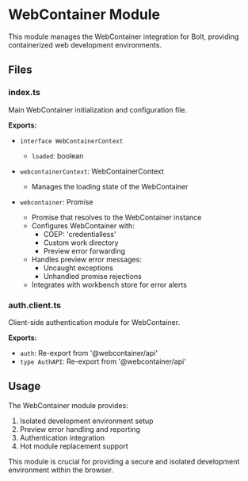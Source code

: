 # WebContainer Module

This module manages the WebContainer integration for Bolt, providing containerized web development environments.

## Files

### index.ts

Main WebContainer initialization and configuration file.

**Exports:**

- `interface WebContainerContext`

  - `loaded`: boolean

- `webcontainerContext`: WebContainerContext

  - Manages the loading state of the WebContainer

- `webcontainer`: Promise<WebContainer>
  - Promise that resolves to the WebContainer instance
  - Configures WebContainer with:
    - COEP: 'credentialless'
    - Custom work directory
    - Preview error forwarding
  - Handles preview error messages:
    - Uncaught exceptions
    - Unhandled promise rejections
  - Integrates with workbench store for error alerts

### auth.client.ts

Client-side authentication module for WebContainer.

**Exports:**

- `auth`: Re-export from '@webcontainer/api'
- `type AuthAPI`: Re-export from '@webcontainer/api'

## Usage

The WebContainer module provides:

1. Isolated development environment setup
2. Preview error handling and reporting
3. Authentication integration
4. Hot module replacement support

This module is crucial for providing a secure and isolated development environment within the browser.
